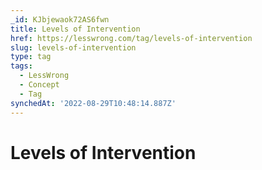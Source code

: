 ```yaml
---
_id: KJbjewaok72AS6fwn
title: Levels of Intervention
href: https://lesswrong.com/tag/levels-of-intervention
slug: levels-of-intervention
type: tag
tags:
  - LessWrong
  - Concept
  - Tag
synchedAt: '2022-08-29T10:48:14.887Z'
---
```


# Levels of Intervention
